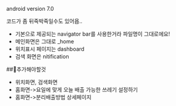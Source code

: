 android version 7.0

코드가 좀 뒤죽박죽일수도 있어욥..

- 기본으로 제공되는 navigator bar를 사용한거라 파일명이 그대로에요!
- 메인화면은 그대로 _home
- 위치표시 페이지는 dashboard
- 검색 화면은 nitification 

##🥹추가해야할것
- 위치화면, 검색화면
- 홈화면->요일에 맞게 오늘 배출 가능한 쓰레기 설정하기
- 홈화면->분리배출방법 상세페이지 
